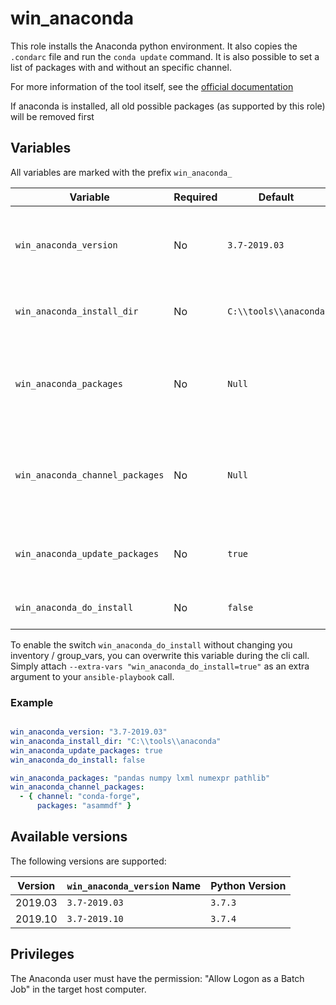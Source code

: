 # win_anaconda

This role installs the Anaconda python environment.
It also copies the `.condarc` file and run the `conda update` command.
It is also possible to set a list of packages with and without an specific channel.

For more information of the tool itself, see the [official documentation](https://docs.anaconda.com/)

If anaconda is installed, all old possible packages (as supported by this role) will be removed first

## Variables

All variables are marked with the prefix `win_anaconda_`

Variable | Required  | Default | Description
-------- | --------- | ------- | -----------
`win_anaconda_version` | No | `3.7-2019.03` | Version of anaconda (Python + Anaconda release) to install.
`win_anaconda_install_dir` | No | `C:\\tools\\anaconda` | Install directory for Anaconda.
`win_anaconda_packages` | No | `Null` | Packages to be installed. Example: "pandas numpy lxml numexpr"
`win_anaconda_channel_packages` | No | `Null` | Array with packages to be installed with specified channels
`win_anaconda_update_packages` | No | `true` | If set to `true` only update and install new packages.
`win_anaconda_do_install` | No | `false` | If set to `true` install Anaconda


To enable the switch `win_anaconda_do_install` without changing you inventory / group_vars, you can overwrite this variable during the cli call.
Simply attach `--extra-vars "win_anaconda_do_install=true"` as an extra argument to your `ansible-playbook` call.

### Example

```yml

win_anaconda_version: "3.7-2019.03"
win_anaconda_install_dir: "C:\\tools\\anaconda"
win_anaconda_update_packages: true
win_anaconda_do_install: false

win_anaconda_packages: "pandas numpy lxml numexpr pathlib"
win_anaconda_channel_packages:
  - { channel: "conda-forge",
      packages: "asammdf" }
```

## Available versions

The following versions are supported:

Version | `win_anaconda_version` Name | Python Version
--------| --------------------------- | --------------
2019.03 | `3.7-2019.03`               | `3.7.3`
2019.10 | `3.7-2019.10`               | `3.7.4`

## Privileges

The Anaconda user must have the permission: "Allow Logon as a Batch Job" in the target host computer.
